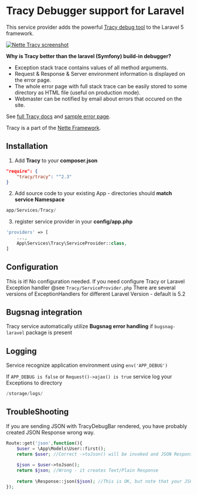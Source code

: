 Tracy Debugger support for Laravel
=====================================

This service provider adds the powerful [Tracy debug tool](https://github.com/nette/tracy) to the Laravel 5 framework.

[![Nette Tracy screenshot](http://nette.github.io/tracy/images/tracy-exception.png)](http://nette.github.io/tracy/tracy-exception.html)

**Why is Tracy better than the laravel (Symfony) build-in debugger?**

* Exception stack trace contains values of all method arguments.
* Request & Response & Server environment information is displayed on the error page.
* The whole error page with full stack trace can be easily stored to some directory as HTML file (useful on production mode).
* Webmaster can be notified by email about errors that occured on the site.

See [full Tracy docs](https://github.com/nette/tracy) and [sample error page](http://nette.github.io/tracy/tracy-exception.html).

Tracy is a part of the [Nette Framework](http://nette.org/).

Installation
------------

1) Add **Tracy** to your **composer.json**
~~~~~ json
"require": {
    "tracy/tracy": "^2.3"
}
~~~~~

2) Add source code to your existing App - directories should **match service Namespace**
~~~~~ php
app/Services/Tracy/
~~~~~


3) register service provider in your **config/app.php**
~~~~~ php
'providers' => [
	...,
	App\Services\Tracy\ServiceProvider::class,
]
~~~~~


Configuration
-------------
This is it! No configuration needed.
If you need configure Tracy or Laravel Exception handler @see `Tracy/ServiceProvider.php` 
There are several versions of ExceptionHandlers for different Laravel Version - default is 5.2


Bugsnag integration
-------------------
Tracy service automatically utilize **Bugsnag error handling** if `bugsnag-laravel` package is present


Logging
-------------
Service recognize application environment using `env('APP_DEBUG')` 

If `APP_DEBUG is false` or `Request()->ajax() is true` service log your Exceptions to directory
~~~~~ php
/storage/logs/
~~~~~

TroubleShooting
------------
If you are sending JSON with TracyDebugBar rendered, you have probably created JSON Response wrong way.

~~~~~ php
Route::get('json',function(){
	$user = \App\Models\User::first();
	return $user; //Correct ->toJson() will be invoked and JSON Response will be created
	
	$json = $user->toJson();
	return $json; //Wrong - it creates Text/Plain Response
	
	return \Response::json($json); //This is OK, but note that your JSON will be ESCAPED
});
~~~~~



